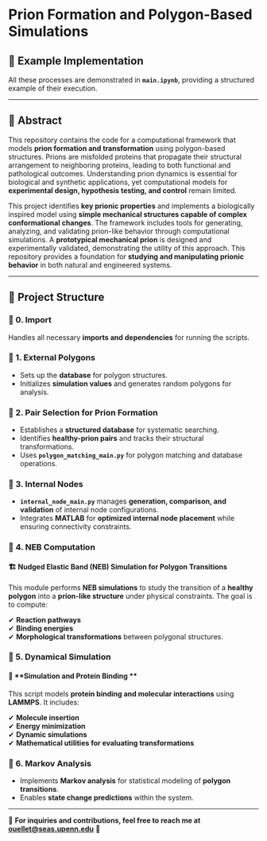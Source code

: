 # Prion Formation and Polygon-Based Simulations

## 📌 Example Implementation

All these processes are demonstrated in **`main.ipynb`**, providing a structured example of their execution.

---

## 🧬 Abstract

This repository contains the code for a computational framework that models **prion formation and transformation** using polygon-based structures. Prions are misfolded proteins that propagate their structural arrangement to neighboring proteins, leading to both functional and pathological outcomes. Understanding prion dynamics is essential for biological and synthetic applications, yet computational models for **experimental design, hypothesis testing, and control** remain limited.

This project identifies **key prionic properties** and implements a biologically inspired model using **simple mechanical structures capable of complex conformational changes**. The framework includes tools for generating, analyzing, and validating prion-like behavior through computational simulations. A **prototypical mechanical prion** is designed and experimentally validated, demonstrating the utility of this approach. This repository provides a foundation for **studying and manipulating prionic behavior** in both natural and engineered systems.

---

## 📂 Project Structure

### 🔹 0. Import

Handles all necessary **imports and dependencies** for running the scripts.

### 🔹 1. External Polygons

- Sets up the **database** for polygon structures.
- Initializes **simulation values** and generates random polygons for analysis.

### 🔹 2. Pair Selection for Prion Formation

- Establishes a **structured database** for systematic searching.
- Identifies **healthy-prion pairs** and tracks their structural transformations.
- Uses **`polygon_matching_main.py`** for polygon matching and database operations.

### 🔹 3. Internal Nodes

- **`internal_node_main.py`** manages **generation, comparison, and validation** of internal node configurations.
- Integrates **MATLAB** for **optimized internal node placement** while ensuring connectivity constraints.

### 🔹 4. NEB Computation

#### 🏗 **Nudged Elastic Band (NEB) Simulation for Polygon Transitions**

This module performs **NEB simulations** to study the transition of a **healthy polygon** into a **prion-like structure** under physical constraints. The goal is to compute:

✔ **Reaction pathways**\
✔ **Binding energies**\
✔ **Morphological transformations** between polygonal structures.

### 🔹 5. Dynamical Simulation

#### 🔬 **Simulation and Protein Binding **

This script models **protein binding and molecular interactions** using **LAMMPS**. It includes:

✔ **Molecule insertion**\
✔ **Energy minimization**\
✔ **Dynamic simulations**\
✔ **Mathematical utilities for evaluating transformations**

### 🔹 6. Markov Analysis

- Implements **Markov analysis** for statistical modeling of **polygon transitions**.
- Enables **state change predictions** within the system.

---

📢 **For inquiries and contributions, feel free to reach me at ouellet@seas.upenn.edu** 🚀

